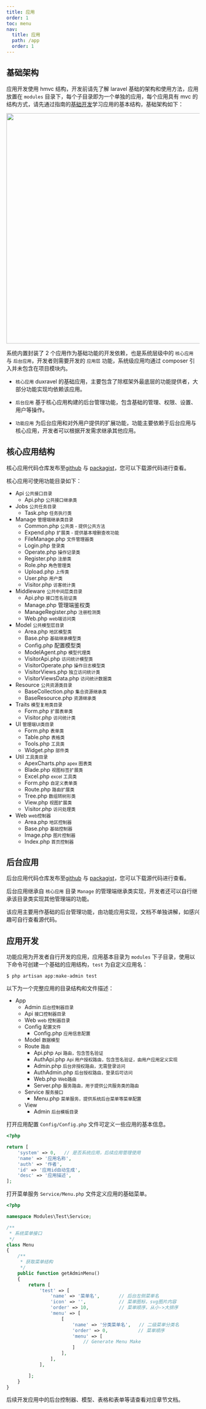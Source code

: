 ```yaml
---
title: 应用
order: 1
toc: menu
nav:
  title: 应用
  path: /app
  order: 1
---
```


## 基础架构

应用开发使用 hmvc 结构，开发前请先了解 laravel 基础的架构和使用方法，应用放置在 `modules` 目录下，每个子目录即为一个单独的应用，每个应用具有 mvc 的结构方式，请先通过指南的[基础开发](/guide/base)学习应用的基本结构，基础架构如下：

<img src="https://duxphp.github.io/duxravel-doc/images/structure.png" width="600" />

系统内置封装了 2 个应用作为基础功能的开发依赖，也是系统层级中的 `核心应用` 与 `后台应用`，开发者则需要开发的 `应用层` 功能，系统级应用均通过 composer 引入并未包含在项目模块内。

- `核心应用` duxravel 的基础应用，主要包含了除框架外最底层的功能提供者，大部分功能实现均依赖该应用。

- `后台应用` 基于核心应用构建的后台管理功能，包含基础的管理、权限、设置、用户等操作。

- `功能应用` 为后台应用和对外用户提供的扩展功能，功能主要依赖于后台应用与核心应用，开发者可以根据开发需求继承其他应用。

## 核心应用结构

核心应用代码仓库发布至[github](https://github.com/duxphp/duxravel-app) 与 [packagist](https://packagist.org/packages/duxphp/duxravel-app)，您可以下载源代码进行查看。

核心应用可使用功能目录如下：

<Tree>
  <ul>
    <li>
      Api <small>公共接口目录</small>
      <ul>
        <li>Api.php <small>公共接口继承类</small></li>
      </ul>
    </li>
    <li>
      Jobs <small>公共任务目录</small>
      <ul>
        <li>Task.php <small>任务执行类</small></li>
      </ul>
    </li>
    <li>
      Manage <small>管理端继承类目录</small>
      <ul>
        <li>Common.php <small>公共类 - 提供公共方法</small></li>
        <li>Expend.php <small>扩展类 - 提供基本增删查改功能</small></li>
        <li>FileManage.php <small>文件管理器类</small></li>
        <li>Login.php <small>登录类</small></li>
        <li>Operate.php <small>操作记录类</small></li>
        <li>Register.php <small>注册类</small></li>
        <li>Role.php <small>角色管理类</small></li>
        <li>Upload.php <small>上传类</small></li>
        <li>User.php <small>用户类</small></li>
        <li>Visitor.php <small>访客统计类</small></li>
      </ul>
    </li>
    <li>
      Middleware <small>公共中间层类目录</small>
      <ul>
        <li>Api.php <small>接口签名验证类</small></li>
        <li>Manage.php <small></small>管理端鉴权类</li>
        <li>ManageRegister.php <small>注册检测类</small></li>
        <li>Web.php <small>web端访问类</small></li>
      </ul>
    </li>
    <li>
      Model <small>公共模型层目录</small>
      <ul>
        <li>Area.php <small>地区模型类</small></li>
        <li>Base.php <small>基础继承模型类</small></li>
        <li>Config.php <small></small>配置模型类</li>
        <li>ModelAgent.php <small>模型代理类</small></li>
        <li>VisitorApi.php <small>访问统计模型类</small></li>
        <li>VisitorOperate.php <small>操作日志模型类</small></li>
        <li>VisitorViews.php <small>独立访问统计类</small></li>
        <li>VisitorViewsData.php <small>访问统计数据类</small></li>
      </ul>
    </li>
    <li>
      Resource <small>公共资源类目录</small>
      <ul>
        <li>BaseCollection.php <small>集合资源继承类</small></li>
        <li>BaseResource.php <small>资源继承类</small></li>
      </ul>
    </li>
    <li>
      Traits <small>模型复用类目录</small>
      <ul>
        <li>Form.php <small>扩展表单类</small></li>
        <li>Visitor.php <small>访问统计类</small></li>
      </ul>
    </li>
    <li>
      UI <small>管理端UI类目录</small>
      <ul>
        <li>Form.php <small>表单类</small></li>
        <li>Table.php <small>表格类</small></li>
        <li>Tools.php <small>工具类</small></li>
        <li>Widget.php <small>部件类</small></li>
      </ul>
    </li>
    <li>
      Util <small>工具类目录</small>
      <ul>
        <li>ApexCharts.php <small>apex 图表类</small></li>
        <li>Blade.php <small>视图标签扩展类</small></li>
        <li>Excel.php <small>excel 工具类</small></li>
        <li>Form.php <small>自定义表单类</small></li>
        <li>Route.php <small>路由扩展类</small></li>
        <li>Tree.php <small>数组转树形类</small></li>
        <li>View.php <small>视图扩展类</small></li>
        <li>Visitor.php <small>访问处理类</small></li>
      </ul>
    </li>
    <li>
      Web <small>web控制器</small>
      <ul>
        <li>Area.php <small>地区控制器</small></li>
        <li>Base.php <small>基础控制器</small></li>
        <li>Image.php <small>图片控制器</small></li>
        <li>Index.php <small>首页控制器</small></li>
      </ul>
    </li>
  </ul>
</Tree>

## 后台应用

后台应用代码仓库发布至[github](https://github.com/duxphp/duxravel-admin) 与 [packagist](https://packagist.org/packages/duxphp/duxravel-admin)，您可以下载源代码进行查看。

后台应用继承自 `核心应用` 目录 `Manage` 的管理端继承类实现，开发者还可以自行继承该目录类实现其他管理端的功能。

该应用主要用作基础的后台管理功能，由功能应用实现，文档不单独讲解，如感兴趣可自行查看源代码。

## 应用开发

功能应用为开发者自行开发的应用，应用基本目录为 `modules` 下子目录，使用以下命令可创建一个基础的应用结构，`test` 为自定义应用名：

```shell
$ php artisan app:make-admin test
```

以下为一个完整应用的目录结构和文件描述：

<Tree>
  <ul>
    <li>
      App
        <ul>
          <li>Admin <small>后台控制器目录</small></li>
          <li>Api <small>接口控制器目录</small></li>
          <li>Web <small>web 控制器目录</small></li>
          <li>
            Config <small>配置文件</small>
            <ul>
              <li>Config.php  <small>应用信息配置</small></li>
            </ul>
          </li>
          <li>Model <small>数据模型</small></li>
          <li>
            Route <small>路由</small>
            <ul>
              <li>Api.php  <small>Api 路由，包含签名验证</small></li>
              <li>AuthApi.php  <small>Api 用户授权路由，包含签名验证，由用户应用定义实现</small></li>
              <li>Admin.php  <small>后台非授权路由，无需登录访问</small></li>
              <li>AuthAdmin.php  <small>后台授权路由，登录后可访问</small></li>
              <li>Web.php  <small>Web路由</small></li>
              <li>Server.php  <small>服务路由，用于提供公共服务类的路由</small></li>
            </ul>
          </li>
          <li>
            Service <small>服务接口</small>
            <ul>
              <li>Menu.php  <small>菜单服务，提供系统后台菜单等菜单配置</small></li>
            </ul>
          </li>
          <li>
            View
            <ul>
              <li>Admin <small>后台模板目录</small></li>
            </ul>
          </li>
        </ul>
    </li>
  </ul>
</Tree>

打开应用配置 `Config/Config.php` 文件可定义一些应用的基本信息。

```php
<?php

return [
    'system' => 0,   // 是否系统应用，后续应用管理使用
    'name' => '应用名称',
    'auth' => '作者',
    'id' => '应用id自动生成',
    'desc' => '应用描述',
];
```

打开菜单服务 `Service/Menu.php` 文件定义应用的基础菜单。

```php
<?php

namespace Modules\Test\Service;

/**
 * 系统菜单接口
 */
class Menu
{
    /**
     * 获取菜单结构
     */
    public function getAdminMenu()
    {
        return [
            'test' => [
                'name' => '菜单名',       // 后台左侧菜单名
                'icon' => '',            // 菜单图标，svg图片内容
                'order' => 10,           // 菜单顺序，从小->大排序
                'menu' => [
                    [
                        'name' => '分类菜单名',   // 二级菜单分类名
                        'order' => 0,           // 菜单顺序
                        'menu' => [
                            // Generate Menu Make
                        ]
                    ],
                ],
            ],

        ];
    }
}

```

后续开发应用中的后台控制器、模型、表格和表单等请查看对应章节文档。
